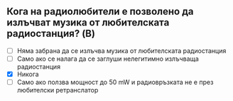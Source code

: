 ## Кога на радиолюбители е позволено да излъчват музика от любителската радиостанция? (B)

<!-- Верният отговор е отбелязан с [X] -->

- [ ] Няма забрана да се излъчва музика от любителската радиостанция
- [ ] Само ако се налага да се заглуши нелегитимно излъчваща радиостанция
- [X] Никога
- [ ] Само ако ползва мощност до 50 mW и радиовръзката не е през любителски ретранслатор
